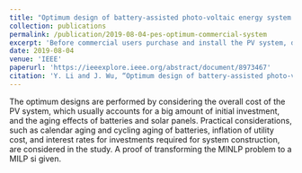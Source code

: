 ```yaml
---
title: "Optimum design of battery-assisted photo-voltaic energy system for a commercial application"
collection: publications
permalink: /publication/2019-08-04-pes-optimum-commercial-system
excerpt: 'Before commercial users purchase and install the PV system, do they have an idea of how much to spend on it? And what is the break even point of the system? This short paper models this optimization problem.'
date: 2019-08-04
venue: 'IEEE'
paperurl: 'https://ieeexplore.ieee.org/abstract/document/8973467'
citation: 'Y. Li and J. Wu, “Optimum design of battery-assisted photo-voltaic energy system for a commercial application,” in 2019 IEEE Power & Energy Society General Meeting (PESGM). IEEE, 2019.'
---
```


The optimum designs are performed by considering the overall cost of the PV system, which usually accounts for a big amount of initial investment, and the aging effects of batteries and solar panels. Practical considerations, such as calendar aging and cycling aging of batteries, inflation of utility cost, and interest rates for investments required for system construction, are considered in the study. A proof of transforming the MINLP problem to a MILP si given.
